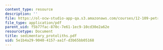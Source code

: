 ```yaml
---
content_type: resource
description: ''
file: https://ol-ocw-studio-app-qa.s3.amazonaws.com/courses/12-109-petrology-fall-2005/5e1b4a2990404157aa1fd3b65bb05168_sedimentary_protoliths.pdf
file_type: application/pdf
parent_uid: f5b77fac-870c-7e61-1ec9-10cd30e2a62e
resourcetype: Document
title: sedimentary_protoliths.pdf
uid: 5e1b4a29-9040-4157-aa1f-d3b65bb05168
---
```

